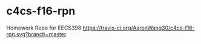 # c4cs-f16-rpn
Homework Repo for EECS398
https://travis-ci.org/AaronWang30/c4cs-f16-rpn.svg?branch=master

